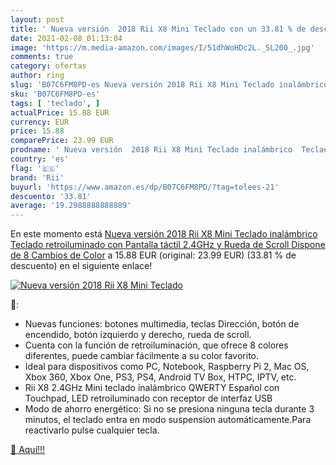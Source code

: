 ```yaml
---
layout: post
title: ' Nueva versión  2018 Rii X8 Mini Teclado con un 33.81 % de descuento'
date: 2021-02-08 01:13:04
image: 'https://m.media-amazon.com/images/I/51dhWoHDc2L._SL200_.jpg'
comments: true
category: ofertas
author: ring
slug: 'B07C6FM8PD-es Nueva versión 2018 Rii X8 Mini Teclado inalámbrico Teclado...'
sku: 'B07C6FM8PD-es'
tags: [ 'teclado', ]
actualPrice: 15.88 EUR
currency: EUR
price: 15.88
comparePrice: 23.99 EUR
prodname: ' Nueva versión  2018 Rii X8 Mini Teclado inalámbrico  Teclado retroiluminado con Pantalla táctil 2.4GHz y Rueda de Scroll  Dispone de 8 Cambios de Color'
country: 'es'
flag: '🇪🇸'
brand: 'Rii'
buyurl: 'https://www.amazon.es/dp/B07C6FM8PD/?tag=tolees-21'
descuento: '33.81'
average: '19.2988888888889'
---
```


En este momento está [ Nueva versión  2018 Rii X8 Mini Teclado inalámbrico  Teclado retroiluminado con Pantalla táctil 2.4GHz y Rueda de Scroll  Dispone de 8 Cambios de Color](https://www.amazon.es/dp/B07C6FM8PD/?tag=tolees-21) a 15.88 EUR (original: 23.99 EUR) (33.81 %  de descuento) en el siguiente enlace!

[![ Nueva versión  2018 Rii X8 Mini Teclado](https://m.media-amazon.com/images/I/51dhWoHDc2L._SL200_.jpg)](https://www.amazon.es/dp/B07C6FM8PD/?tag=tolees-21)

🔎:

- Nuevas funciones: botones multimedia, teclas Dirección, botón de encendido, botón izquierdo y derecho, rueda de scroll.
- Cuenta con la función de retroiluminación, que ofrece 8 colores diferentes, puede cambiar fácilmente a su color favorito.
- Ideal para dispositivos como PC, Notebook, Raspberry Pi 2, Mac OS, Xbox 360, Xbox One, PS3, PS4, Android TV Box, HTPC, IPTV, etc.
- Rii X8 2.4GHz Mini teclado inalámbrico QWERTY Español con Touchpad, LED retroiluminado con receptor de interfaz USB
- Modo de ahorro energético: Si no se presiona ninguna tecla durante 3 minutos, el teclado entra en modo suspension automáticamente.Para reactivarlo pulse cualquier tecla.

[🛒 Aquí!!!](https://www.amazon.es/dp/B07C6FM8PD/?tag=tolees-21)
